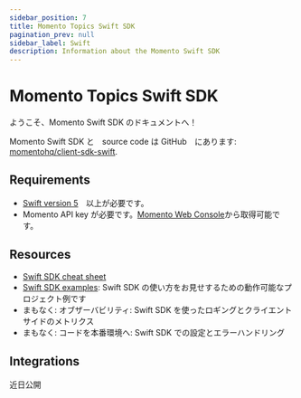 ```yaml
---
sidebar_position: 7
title: Momento Topics Swift SDK
pagination_prev: null
sidebar_label: Swift
description: Information about the Momento Swift SDK
---
```


# Momento Topics Swift SDK

ようこそ、Momento Swift SDK のドキュメントへ！

Momento Swift SDK と　source code は GitHub　にあります: [momentohq/client-sdk-swift](https://github.com/momentohq/client-sdk-swift).

## Requirements

- [Swift version 5](https://www.swift.org/install/)　以上が必要です。
- Momento API key が必要です。[Momento Web Console](https://console.gomomento.com/)から取得可能です。
## Resources

- [Swift SDK cheat sheet](./cheat-sheet.mdx)
- [Swift SDK examples](https://github.com/momentohq/client-sdk-swift/tree/main/Examples): Swift SDK の使い方をお見せするための動作可能なプロジェクト例です
- まもなく: オブザーバビリティ: Swift SDK を使ったロギングとクライエントサイドのメトリクス
- まもなく: コードを本番環境へ: Swift SDK での設定とエラーハンドリング

## Integrations

近日公開